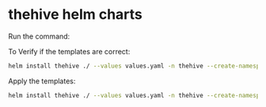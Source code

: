 # thehive helm charts

Run the command:

To Verify if the templates are correct:
```bash
helm install thehive ./ --values values.yaml -n thehive --create-namespace --dry-run --debug
```
Apply the templates:

```bash
helm install thehive ./ --values values.yaml -n thehive --create-namespace
